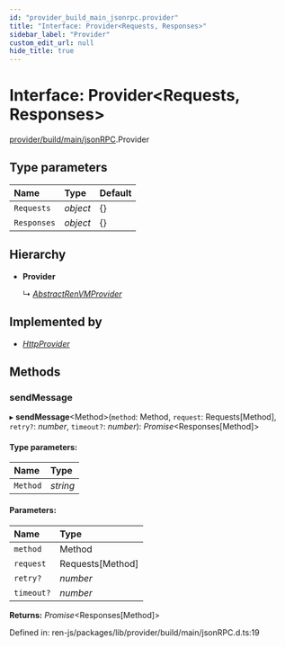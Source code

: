 ```yaml
---
id: "provider_build_main_jsonrpc.provider"
title: "Interface: Provider<Requests, Responses>"
sidebar_label: "Provider"
custom_edit_url: null
hide_title: true
---
```


# Interface: Provider<Requests, Responses\>

[provider/build/main/jsonRPC](../modules/provider_build_main_jsonrpc.md).Provider

## Type parameters

Name | Type | Default |
:------ | :------ | :------ |
`Requests` | *object* | {} |
`Responses` | *object* | {} |

## Hierarchy

* **Provider**

  ↳ [*AbstractRenVMProvider*](rpc_build_main_abstract.abstractrenvmprovider.md)

## Implemented by

* [*HttpProvider*](../classes/provider_build_main_httpprovider.httpprovider.md)

## Methods

### sendMessage

▸ **sendMessage**<Method\>(`method`: Method, `request`: Requests[Method], `retry?`: *number*, `timeout?`: *number*): *Promise*<Responses[Method]\>

#### Type parameters:

Name | Type |
:------ | :------ |
`Method` | *string* |

#### Parameters:

Name | Type |
:------ | :------ |
`method` | Method |
`request` | Requests[Method] |
`retry?` | *number* |
`timeout?` | *number* |

**Returns:** *Promise*<Responses[Method]\>

Defined in: ren-js/packages/lib/provider/build/main/jsonRPC.d.ts:19
